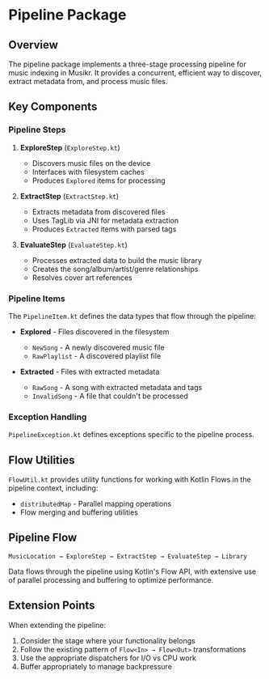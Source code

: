 # Pipeline Package

## Overview

The pipeline package implements a three-stage processing pipeline for music indexing in Musikr. It provides a concurrent, efficient way to discover, extract metadata from, and process music files.

## Key Components

### Pipeline Steps

1. **ExploreStep** (`ExploreStep.kt`)
   - Discovers music files on the device
   - Interfaces with filesystem caches
   - Produces `Explored` items for processing

2. **ExtractStep** (`ExtractStep.kt`)
   - Extracts metadata from discovered files
   - Uses TagLib via JNI for metadata extraction
   - Produces `Extracted` items with parsed tags

3. **EvaluateStep** (`EvaluateStep.kt`)
   - Processes extracted data to build the music library
   - Creates the song/album/artist/genre relationships
   - Resolves cover art references

### Pipeline Items

The `PipelineItem.kt` defines the data types that flow through the pipeline:

- **Explored** - Files discovered in the filesystem
  - `NewSong` - A newly discovered music file
  - `RawPlaylist` - A discovered playlist file

- **Extracted** - Files with extracted metadata
  - `RawSong` - A song with extracted metadata and tags
  - `InvalidSong` - A file that couldn't be processed

### Exception Handling

`PipelineException.kt` defines exceptions specific to the pipeline process.

## Flow Utilities

`FlowUtil.kt` provides utility functions for working with Kotlin Flows in the pipeline context, including:

- `distributedMap` - Parallel mapping operations
- Flow merging and buffering utilities

## Pipeline Flow

```
MusicLocation → ExploreStep → ExtractStep → EvaluateStep → Library
```

Data flows through the pipeline using Kotlin's Flow API, with extensive use of parallel processing and buffering to optimize performance.

## Extension Points

When extending the pipeline:

1. Consider the stage where your functionality belongs
2. Follow the existing pattern of `Flow<In> → Flow<Out>` transformations
3. Use the appropriate dispatchers for I/O vs CPU work
4. Buffer appropriately to manage backpressure